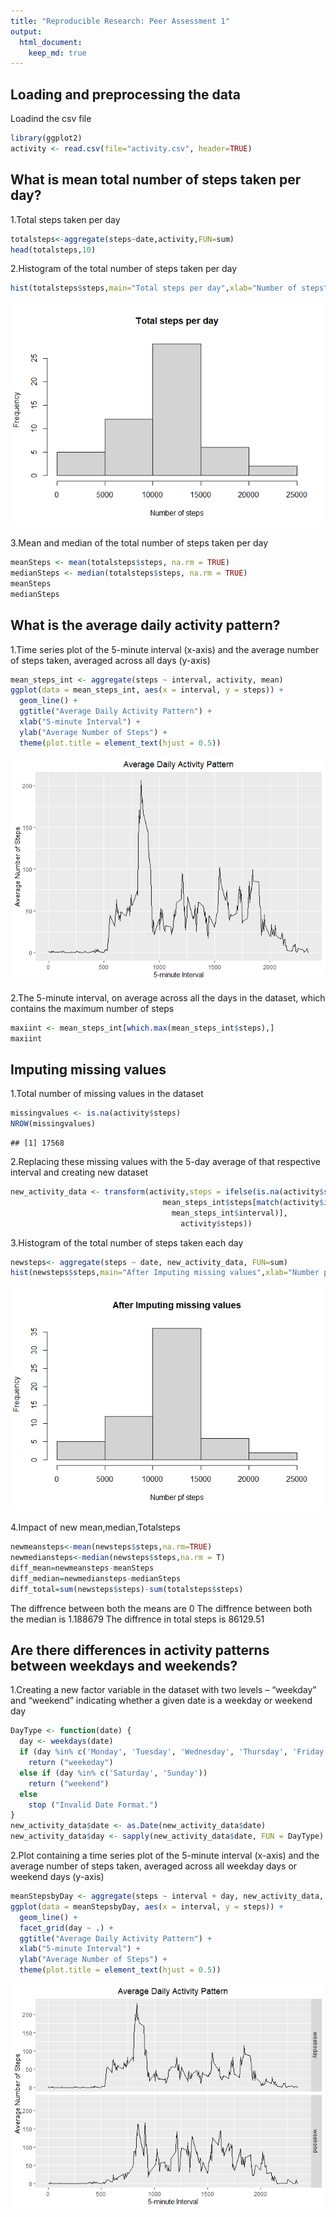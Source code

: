```yaml
---
title: "Reproducible Research: Peer Assessment 1"
output: 
  html_document:
    keep_md: true
---
```



## Loading and preprocessing the data

Loadind the csv file


```r
library(ggplot2)
activity <- read.csv(file="activity.csv", header=TRUE)
```


## What is mean total number of steps taken per day?

1.Total steps taken per day


```r
totalsteps<-aggregate(steps~date,activity,FUN=sum)
head(totalsteps,10)
```

2.Histogram of the total number of steps taken per day


```r
hist(totalsteps$steps,main="Total steps per day",xlab="Number of steps")
```

![](PA1_template_files/figure-html/unnamed-chunk-3-1.png)<!-- -->

3.Mean and median of the total number of steps taken per day


```r
meanSteps <- mean(totalsteps$steps, na.rm = TRUE)
medianSteps <- median(totalsteps$steps, na.rm = TRUE)
meanSteps
medianSteps
```

## What is the average daily activity pattern?

1.Time series plot of the 5-minute interval (x-axis) and the average number of steps taken, averaged across all days (y-axis)


```r
mean_steps_int <- aggregate(steps ~ interval, activity, mean)
ggplot(data = mean_steps_int, aes(x = interval, y = steps)) +
  geom_line() +
  ggtitle("Average Daily Activity Pattern") +
  xlab("5-minute Interval") +
  ylab("Average Number of Steps") +
  theme(plot.title = element_text(hjust = 0.5))
```

![](PA1_template_files/figure-html/unnamed-chunk-5-1.png)<!-- -->

2.The 5-minute interval, on average across all the days in the dataset, which contains the maximum number of steps


```r
maxiint <- mean_steps_int[which.max(mean_steps_int$steps),]
maxiint
```

## Imputing missing values

1.Total number of missing values in the dataset


```r
missingvalues <- is.na(activity$steps)
NROW(missingvalues)
```

```
## [1] 17568
```

2.Replacing these missing values with the 5-day average of that respective interval and creating new dataset


```r
new_activity_data <- transform(activity,steps = ifelse(is.na(activity$steps),
                                  mean_steps_int$steps[match(activity$interval, 
                                    mean_steps_int$interval)],
                                      activity$steps))
```

3.Histogram of the total number of steps taken each day

```r
newsteps<- aggregate(steps ~ date, new_activity_data, FUN=sum)
hist(newsteps$steps,main="After Imputing missing values",xlab="Number pf steps")
```

![](PA1_template_files/figure-html/unnamed-chunk-9-1.png)<!-- -->

4.Impact of new mean,median,Totalsteps


```r
newmeansteps<-mean(newsteps$steps,na.rm=TRUE)
newmediansteps<-median(newsteps$steps,na.rm = T)
diff_mean=newmeansteps-meanSteps
diff_median=newmediansteps-medianSteps
diff_total=sum(newsteps$steps)-sum(totalsteps$steps)
```

The diffrence between both the means are 0
The diffrence between both the median is 1.188679
The diffrence in total steps is 86129.51

## Are there differences in activity patterns between weekdays and weekends?

1.Creating a new factor variable in the dataset with two levels – “weekday” and “weekend” indicating whether a given date is a weekday or weekend day


```r
DayType <- function(date) {
  day <- weekdays(date)
  if (day %in% c('Monday', 'Tuesday', 'Wednesday', 'Thursday', 'Friday'))
    return ("weekeday")
  else if (day %in% c('Saturday', 'Sunday'))
    return ("weekend")
  else
    stop ("Invalid Date Format.")
}
new_activity_data$date <- as.Date(new_activity_data$date)
new_activity_data$day <- sapply(new_activity_data$date, FUN = DayType)
```

2.Plot containing a time series plot of the 5-minute interval (x-axis) and the average number of steps taken, averaged across all weekday days or weekend days (y-axis)


```r
meanStepsbyDay <- aggregate(steps ~ interval + day, new_activity_data, mean)
ggplot(data = meanStepsbyDay, aes(x = interval, y = steps)) + 
  geom_line() +
  facet_grid(day ~ .) +
  ggtitle("Average Daily Activity Pattern") +
  xlab("5-minute Interval") +
  ylab("Average Number of Steps") +
  theme(plot.title = element_text(hjust = 0.5))
```

![](PA1_template_files/figure-html/unnamed-chunk-12-1.png)<!-- -->
